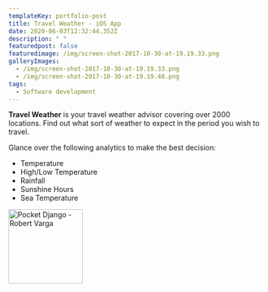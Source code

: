 ```yaml
---
templateKey: portfolio-post
title: Travel Weather - iOS App
date: 2020-06-03T12:32:44.352Z
description: " "
featuredpost: false
featuredimage: /img/screen-shot-2017-10-30-at-19.19.33.png
galleryImages:
  - /img/screen-shot-2017-10-30-at-19.19.33.png
  - /img/screen-shot-2017-10-30-at-19.19.48.png
tags:
  - Software development
---
```

**Travel Weather** is your travel weather advisor covering over 2000 locations. Find out what sort of weather to expect in the period you wish to travel.

Glance over the following analytics to make the best decision:

* Temperature
* High/Low Temperature
* Rainfall
* Sunshine Hours
* Sea Temperature

<a href="https://itunes.apple.com/us/app/travel-weather/id1347564035?ls=1&amp;mt=8" target="blank" rel="noopener noreferrer"><img class="alignnone" src="https://www.robert-varga.com/img/app-store-badge.svg" alt="Pocket Django - Robert Varga" width="146" /></a>